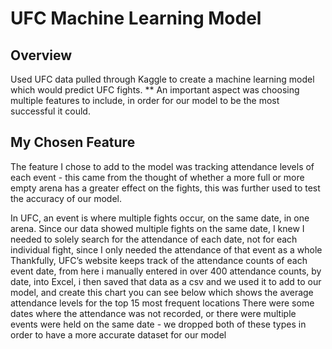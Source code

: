 # UFC Machine Learning Model 

## Overview
Used UFC data pulled through Kaggle to create a machine learning model which would predict UFC fights.
** An important aspect was choosing multiple features to include, in order for our model to be the most successful it could. 

## My Chosen Feature
The feature I chose to add to the model was tracking attendance levels of each event - this came from the thought of whether a more full or more empty arena has a greater effect on the fights, this was further used to test the accuracy of our model.

In UFC, an event is where multiple fights occur, on the same date, in one arena. Since our data showed multiple fights on the same date, I knew I needed to solely search for the attendance of each date, not for each individual fight, since I only needed the attendance of that event as a whole Thankfully, UFC’s website keeps track of the attendance counts of each event date, from here i manually entered in over 400 attendance counts, by date, into Excel, i then saved that data as a csv and we used it to add to our model, and create this chart you can see below which shows the average attendance levels for the top 15 most frequent locations There were some dates where the attendance was not recorded, or there were multiple events were held on the same date - we dropped both of these types in order to have a more accurate dataset for our model
